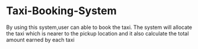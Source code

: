 # Taxi-Booking-System
By using this system,user can able to book the taxi. The system will allocate the taxi which is nearer to the pickup location and it also calculate the total amount earned by each taxi
